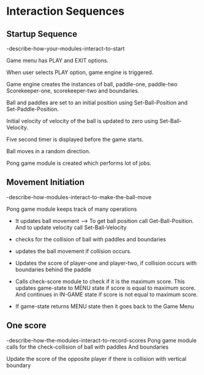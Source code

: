 # Interaction Sequences

## Startup Sequence

-describe-how-your-modules-interact-to-start

Game menu has PLAY and EXIT options.

When user selects PLAY option, game engine is triggered.

Game engine creates the instances of ball, paddle-one, paddle-two
Scorekeeper-one, scorekeeper-two and boundaries.

Ball and paddles are set to an initial position using Set-Ball-Position and Set-Paddle-Position.

Initial velocity of velocity of the ball is updated to zero using Set-Ball-Velocity.

Five second timer is displayed before the game starts.

Ball moves in a random direction.

Pong game module is created which performs lot of jobs.

## Movement Initiation

-describe-how-modules-interact-to-make-the-ball-move

Pong game module keeps track of many operations

- It updates ball movement --> To get ball position call Get-Ball-Position.
And to update velocity call Set-Ball-Velocity

- checks for the collision of ball with paddles and boundaries

- updates the ball movement if collision occurs.

- Updates the score of player-one and player-two,
if collision occurs with boundaries behind the paddle

- Calls check-score module to check if it is the maximum score.
  This updates game-state to MENU state if score is equal to maximum score.
  And continues in IN-GAME state if score is not equal to maximum score.
  
- If game-state returns MENU state then it goes back to the Game Menu

## One score

-describe-how-the-modules-interact-to-record-scores
Pong game module calls for the check-collision of ball with paddles
And boundaries

Update the score of the opposite player if there is collision with vertical boundary
